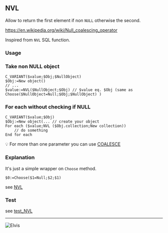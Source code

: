 ﻿<!-- NLV(possibly_null_value, 'value if null') -->
## NVL

Allow to return the first element if non `NULL` otherwise the second.

https://en.wikipedia.org/wiki/Null_coalescing_operator

Inspired from `NVL` SQL function.


### Usage

### Take non NULL object

```4d
C_VARIANT($value;$Obj;$NullObject)
$Obj:=New object()
// ...
$value:=NVL($NullObject;$Obj) // $value eq. $Obj (same as Choose($NullObject=Null;$Obj;$NullObject) )
```

### For each without checking if NULL

```4d
C_VARIANT($value;$Obj)
$Obj:=New object(... // create your object
For each ($value;NVL ($Obj.collection;New collection))
	// do something
End for each

```

💡 For more than one parameter you can use [COALESCE](COALESCE)

### Explanation

It's just a simple wrapper on `Choose` method.

```4d
$0:=Choose($1=Null;$2;$1)
```

see [NVL](../../Project/Sources/Methods/NVL.4dm)

### Test

see [test_NVL](../../Project/Sources/Methods/test_NVL.4dm)

---

![Elvis](https://res.cloudinary.com/practicaldev/image/fetch/s--fUx8DazI--/c_limit%2Cf_auto%2Cfl_progressive%2Cq_auto%2Cw_880/https://thepracticaldev.s3.amazonaws.com/i/6j3wmn15zj3vp3qyfctv.jpg)
